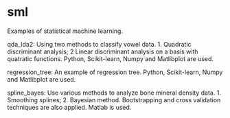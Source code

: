# sml
Examples of statistical machine learning.

qda_lda2:  Using two methods to classify vowel data. 1. Quadratic discriminant analysis; 2 Linear discriminant analysis on a basis with quatratic functions. Python, Scikit-learn, Numpy and Matlibplot are used.

regression_tree: An example of regression tree. Python, Scikit-learn, Numpy and Matlibplot are used.

spline_bayes: Use various methods to analyze bone mineral density data. 1. Smoothing splines; 2. Bayesian method. Bootstrapping and cross validation techniques are also applied. Matlab is used. 
